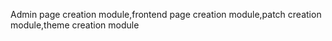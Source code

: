  Admin page creation module,frontend page creation module,patch creation module,theme creation module
